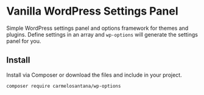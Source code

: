 # Vanilla WordPress Settings Panel

Simple WordPress settings panel and options framework for themes and plugins. Define settings in an array and `wp-options` will generate the settings panel for you.

## Install

 Install via Composer or download the files and include in your project.

```bash
composer require carmelosantana/wp-options
```
